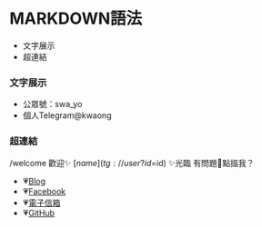 # MARKDOWN語法

- 文字展示
- 超連結

### 文字展示

- 公眾號：swa_yo
- 個人Telegram@kwaong

### 超連結

/welcome 歡迎✨ [$name](tg://user?id=$id) ✨光臨
有問題🤨點搵我？
- 💗[Blog](https://kwaon.wordpress.com/)
- 💗[Facebook](https://www.facebook.com/jsrwon)
- 💗[電子信箱](lkwaifrl@gmail.com)
- 💗[GitHub](https://github.com/hkjswong/)
